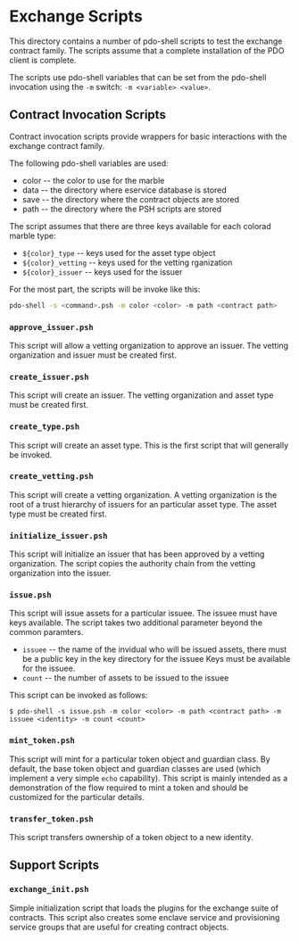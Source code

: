 <!---
Licensed under Creative Commons Attribution 4.0 International License
https://creativecommons.org/licenses/by/4.0/
--->
# Exchange Scripts

This directory contains a number of pdo-shell scripts to test the
exchange contract family. The scripts assume that a complete
installation of the PDO client is complete.

The scripts use pdo-shell variables that can be set from the pdo-shell
invocation using the `-m` switch: `-m <variable> <value>`.

## Contract Invocation Scripts

Contract invocation scripts provide wrappers for basic interactions
with the exchange contract family.

The following pdo-shell variables are used:
* color -- the color to use for the marble
* data -- the directory where eservice database is stored
* save -- the directory where the contract objects are stored
* path -- the directory where the PSH scripts are stored

The script assumes that there are three keys available for each colorad
marble type:
* `${color}_type` -- keys used for the asset type object
* `${color}_vetting` -- keys used for the vetting rganization
* `${color}_issuer` -- keys used for the issuer

For the most part, the scripts will be invoke like this:

```bash
pdo-shell -s <command>.psh -m color <color> -m path <contract path>
```

### `approve_issuer.psh`

This script will allow a vetting organization to approve an issuer. The
vetting organization and issuer must be created first.

### `create_issuer.psh`

This script will create an issuer. The vetting organization and asset
type must be created first.

### `create_type.psh`

This script will create an asset type. This is the first script that
will generally be invoked.

### `create_vetting.psh`

This script will create a vetting organization. A vetting organization
is the root of a trust hierarchy of issuers for an particular asset
type.  The asset type must be created first.

### `initialize_issuer.psh`

This script will initialize an issuer that has been approved by
a vetting organization. The script copies the authority chain
from the vetting organization into the issuer.

### `issue.psh`

This script will issue assets for a particular issuee. The issuee must
have keys available. The script takes two additional parameter beyond
the common paramters.

* `issuee` -- the name of the invidual who will be issued assets, there
must be a public key in the key directory for the issuee Keys must be
available for the issuee.
* `count` -- the number of assets to be issued to the issuee

This script can be invoked as follows:

`$ pdo-shell -s issue.psh -m color <color> -m path <contract path> -m issuee <identity> -m count <count>`

### `mint_token.psh`

This script will mint for a particular token object and guardian
class. By default, the base token object and guardian classes are used
(which implement a very simple `echo` capability). This script is
mainly intended as a demonstration of the flow required to mint a
token and should be customized for the particular details.

### `transfer_token.psh`

This script transfers ownership of a token object to a new identity.

## Support Scripts

### `exchange_init.psh`

Simple initialization script that loads the plugins for the exchange
suite of contracts. This script also creates some enclave service
and provisioning service groups that are useful for creating contract
objects.
